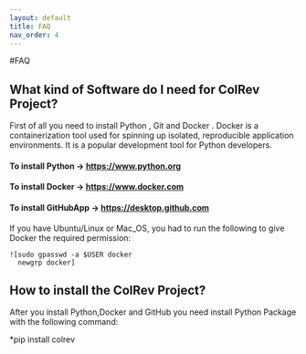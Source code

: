 ```yaml
--- 
layout: default
title: FAQ
nav_order: 4
--- 
```


#FAQ

## What kind of Software do I need for ColRev Project?

First of all you need to install Python , Git and Docker .
Docker is a containerization tool used for spinning up isolated, reproducible application environments. It is a popular development tool for Python developers. 

#### To install Python -> https://www.python.org
#### To install Docker -> https://www.docker.com
#### To install GitHubApp -> https://desktop.github.com

If you have Ubuntu/Linux or Mac_OS, you had to run the following to give Docker the required permission:

    ![sudo gpasswd -a $USER docker
      newgrp docker]
 


## How to install the ColRev Project?
After you install Python,Docker and GitHub you need install Python Package with the following command:

*pip install colrev 




